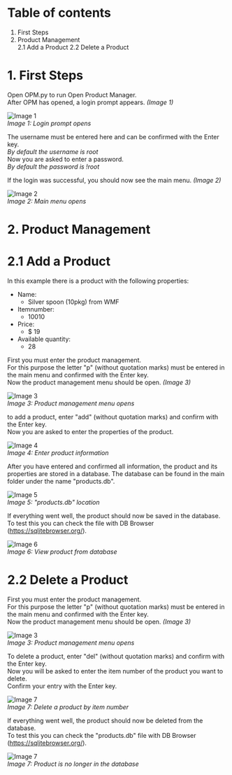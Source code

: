 # Table of contents
1. First Steps
2. Product Management  
   2.1 Add a Product
   2.2 Delete a Product

# 1. First Steps
Open OPM.py to run Open Product Manager.  
After OPM has opened, a login prompt appears. *(Image 1)*  

![Image 1](IMG/1.png)  
*Image 1: Login prompt opens*  

The username must be entered here and can be confirmed with the Enter key.  
*By default the username is root*  
Now you are asked to enter a password.  
*By default the password is !root*

If the login was successful, you should now see the main menu. *(Image 2)*  

![Image 2](IMG/2.png)  
*Image 2: Main menu opens*  

# 2. Product Management

# 2.1 Add a Product
In this example there is a product with the following properties:
* Name:
  * Silver spoon (10pkg) from WMF
* Itemnumber:
  * 10010
* Price:
  * $ 19
* Available quantity:
  * 28  
  
First you must enter the product management.  
For this purpose the letter "p" (without quotation marks) must be entered in the main menu and confirmed with the Enter key.  
Now the product management menu should be open. *(Image 3)*  

![Image 3](IMG/3.png)  
*Image 3: Product management menu opens*  

to add a product, enter "add" (without quotation marks) and confirm with the Enter key.  
Now you are asked to enter the properties of the product.  


![Image 4](IMG/4.png)  
*Image 4: Enter product information*  

After you have entered and confirmed all information, the product and its properties are stored in a database.
The database can be found in the main folder under the name "products.db".

![Image 5](IMG/5.png)  
*Image 5: "products.db" location*  

If everything went well, the product should now be saved in the database.  
To test this you can check the file with DB Browser (https://sqlitebrowser.org/).  

![Image 6](IMG/6.png)  
*Image 6: View product from database*  

# 2.2 Delete a Product

First you must enter the product management.  
For this purpose the letter "p" (without quotation marks) must be entered in the main menu and confirmed with the Enter key.  
Now the product management menu should be open. *(Image 3)*  

![Image 3](IMG/3.png)  
*Image 3: Product management menu opens*  

To delete a product, enter "del" (without quotation marks) and confirm with the Enter key.  
Now you will be asked to enter the item number of the product you want to delete.  
Confirm your entry with the Enter key.  

![Image 7](IMG/7.png)  
*Image 7: Delete a product by item number* 

If everything went well, the product should now be deleted from the database.  
To test this you can check the "products.db" file with DB Browser (https://sqlitebrowser.org/).

![Image 7](IMG/7.png)  
*Image 7: Product is no longer in the database*  

